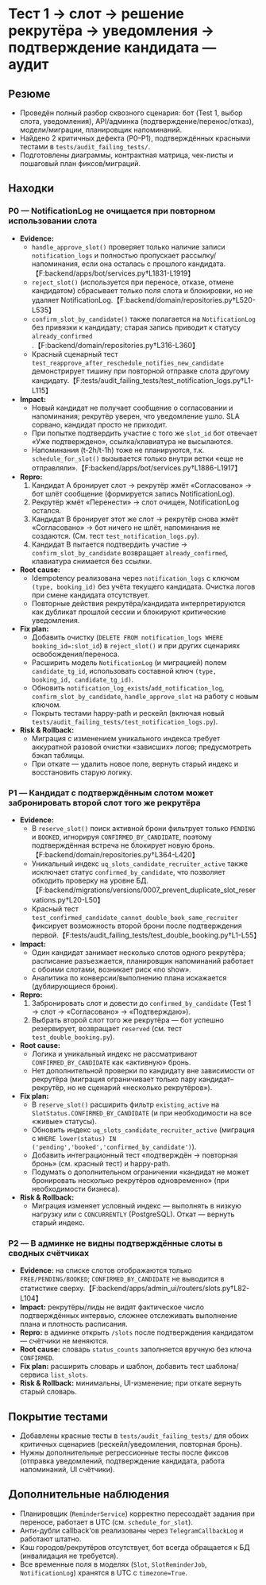 # Тест 1 → слот → решение рекрутёра → уведомления → подтверждение кандидата — аудит

## Резюме
- Проведён полный разбор сквозного сценария: бот (Test 1, выбор слота, уведомления), API/админка (подтверждение/перенос/отказ), модели/миграции, планировщик напоминаний.
- Найдено 2 критичных дефекта (P0–P1), подтверждённых красными тестами в `tests/audit_failing_tests/`.
- Подготовлены диаграммы, контрактная матрица, чек-листы и пошаговый план фиксов/миграций.

## Находки

### P0 — NotificationLog не очищается при повторном использовании слота
- **Evidence:**
  - `handle_approve_slot()` проверяет только наличие записи `notification_logs` и полностью пропускает рассылку/напоминания, если она осталась с прошлого кандидата.【F:backend/apps/bot/services.py†L1831-L1919】
  - `reject_slot()` (используется при переносе, отказе, отмене кандидатом) сбрасывает только поля слота и блокировки, но не удаляет NotificationLog.【F:backend/domain/repositories.py†L520-L535】
  - `confirm_slot_by_candidate()` также полагается на `NotificationLog` без привязки к кандидату; старая запись приводит к статусу `already_confirmed`.【F:backend/domain/repositories.py†L316-L360】
  - Красный сценарный тест `test_reapprove_after_reschedule_notifies_new_candidate` демонстрирует тишину при повторной отправке слота другому кандидату.【F:tests/audit_failing_tests/test_notification_logs.py†L1-L115】
- **Impact:**
  - Новый кандидат не получает сообщение о согласовании и напоминания; рекрутёр уверен, что уведомление ушло. SLA сорвано, кандидат просто не приходит.
  - При попытке подтвердить участие с того же `slot_id` бот отвечает «Уже подтверждено», ссылка/клавиатура не высылаются.
  - Напоминания (t-2h/t-1h) тоже не планируются, т.к. `schedule_for_slot()` вызывается только внутри ветки «еще не отправляли».【F:backend/apps/bot/services.py†L1886-L1917】
- **Repro:**
  1. Кандидат А бронирует слот → рекрутёр жмёт «Согласовано» → бот шлёт сообщение (формируется запись NotificationLog).
  2. Рекрутёр жмёт «Перенести» → слот очищен, NotificationLog остался.
  3. Кандидат B бронирует этот же слот → рекрутёр снова жмёт «Согласовано» → бот ничего не шлёт, напоминания не создаются. (См. тест `test_notification_logs.py`).
  4. Кандидат B пытается подтвердить участие → `confirm_slot_by_candidate` возвращает `already_confirmed`, клавиатура снимается без ссылки.
- **Root cause:**
  - Idempotency реализована через `notification_logs` с ключом `(type, booking_id)` без учёта текущего кандидата. Очистка логов при смене кандидата отсутствует.
  - Повторные действия рекрутёра/кандидата интерпретируются как дубликат прошлой сессии и блокируют критические уведомления.
- **Fix plan:**
  - Добавить очистку (`DELETE FROM notification_logs WHERE booking_id=:slot_id`) в `reject_slot()` и при других сценариях освобождения/переноса.
  - Расширить модель `NotificationLog` (и миграцией) полем `candidate_tg_id`, использовать составной ключ `(type, booking_id, candidate_tg_id)`.
  - Обновить `notification_log_exists`/`add_notification_log`, `confirm_slot_by_candidate`, `handle_approve_slot` на работу с новым ключом.
  - Покрыть тестами happy-path и рескейл (включая новый `tests/audit_failing_tests/test_notification_logs.py`).
- **Risk & Rollback:**
  - Миграция с изменением уникального индекса требует аккуратной разовой очистки «зависших» логов; предусмотреть бэкап таблицы.
  - При откате — удалить новое поле, вернуть старый индекс и восстановить старую логику.

### P1 — Кандидат с подтверждённым слотом может забронировать второй слот того же рекрутёра
- **Evidence:**
  - В `reserve_slot()` поиск активной брони фильтрует только `PENDING` и `BOOKED`, игнорируя `CONFIRMED_BY_CANDIDATE`, поэтому подтверждённая встреча не блокирует новую бронь.【F:backend/domain/repositories.py†L364-L420】
  - Уникальный индекс `uq_slots_candidate_recruiter_active` также исключает статус `confirmed_by_candidate`, что позволяет обходить проверку на уровне БД.【F:backend/migrations/versions/0007_prevent_duplicate_slot_reservations.py†L20-L50】
  - Красный тест `test_confirmed_candidate_cannot_double_book_same_recruiter` фиксирует возможность второй брони после подтверждения первой.【F:tests/audit_failing_tests/test_double_booking.py†L1-L55】
- **Impact:**
  - Один кандидат занимает несколько слотов одного рекрутёра; расписание разъезжается, планировщик напоминаний работает с обоими слотами, возникает риск «no show».
  - Аналитика по конверсии/выполнению плана искажается (дублирующиеся брони).
- **Repro:**
  1. Забронировать слот и довести до `confirmed_by_candidate` (Test 1 → слот → «Согласовано» → «Подтверждаю»).
  2. Выбрать второй слот того же рекрутёра — бот успешно резервирует, возвращает `reserved` (см. тест `test_double_booking.py`).
- **Root cause:**
  - Логика и уникальный индекс не рассматривают `CONFIRMED_BY_CANDIDATE` как «активную» бронь.
  - Нет дополнительной проверки по кандидату вне зависимости от рекрутёра (миграция ограничивает только пару кандидат–рекрутёр, но не сценарий «несколько рекрутёров»).
- **Fix plan:**
  - В `reserve_slot()` расширить фильтр `existing_active` на `SlotStatus.CONFIRMED_BY_CANDIDATE` (и при необходимости на все «живые» статусы).
  - Обновить индекс `uq_slots_candidate_recruiter_active` (миграция с `WHERE lower(status) IN ('pending','booked','confirmed_by_candidate')`).
  - Добавить интеграционный тест «подтверждён → повторная бронь» (см. красный тест) и happy-path.
  - Подумать о дополнительном ограничении «кандидат не может бронировать несколько рекрутёров одновременно» (при необходимости бизнеса).
- **Risk & Rollback:**
  - Миграция изменяет условный индекс — выполнять в низкую нагрузку или с `CONCURRENTLY` (PostgreSQL). Откат — вернуть старый индекс.

### P2 — В админке не видны подтверждённые слоты в сводных счётчиках
- **Evidence:** на списке слотов отображаются только `FREE/PENDING/BOOKED`; `CONFIRMED_BY_CANDIDATE` не выводится в статистике сверху.【F:backend/apps/admin_ui/routers/slots.py†L82-L104】
- **Impact:** рекрутёры/лиды не видят фактическое число подтверждённых интервью, сложнее отслеживать выполнение плана и плотность расписания.
- **Repro:** в админке открыть `/slots` после подтверждения кандидатом — счётчики не меняются.
- **Root cause:** словарь `status_counts` заполняется вручную без ключа `CONFIRMED`.
- **Fix plan:** расширить словарь и шаблон, добавить тест шаблона/сервиса `list_slots`.
- **Risk & Rollback:** минимальны, UI-изменение; при откате вернуть старый словарь.

## Покрытие тестами
- Добавлены красные тесты в `tests/audit_failing_tests/` для обоих критичных сценариев (рескейл/уведомления, повторная бронь).
- Нужны дополнительные регрессионные тесты после фиксов (отправка уведомлений, подтверждение кандидата, работа напоминаний, UI счётчики).

## Дополнительные наблюдения
- Планировщик (`ReminderService`) корректно пересоздаёт задания при переносе, работает в UTC (см. `schedule_for_slot`).
- Анти-дубли callback’ов реализованы через `TelegramCallbackLog` и работают штатно.
- Кэш городов/рекрутёров отсутствует, бот всегда обращается к БД (инвалидация не требуется).
- Все временные поля в моделях (`Slot`, `SlotReminderJob`, `NotificationLog`) хранятся в UTC с `timezone=True`.
